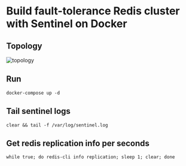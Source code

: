 # Build fault-tolerance Redis cluster with Sentinel on Docker
## Topology
![topology](https://raw.githubusercontent.com/selcukusta/redis-sentinel-with-haproxy/master/redis-sentinel-mode-topology.png)
## Run
`docker-compose up -d`
## Tail sentinel logs
`clear && tail -f /var/log/sentinel.log`
## Get redis replication info per seconds
`while true; do redis-cli info replication; sleep 1; clear; done`